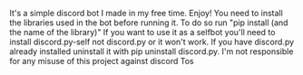 It's a simple discord bot I made in my free time. Enjoy!
You need to install the libraries used in the bot before running it. To do so run "pip install (and the name of the library)"
If you want to use it as a selfbot you'll need to install discord.py-self not discord.py or it won't work. If you have discord.py already installed
uninstall it with pip uninstall discord.py. I'm not responsible for any misuse of this project against discord Tos
